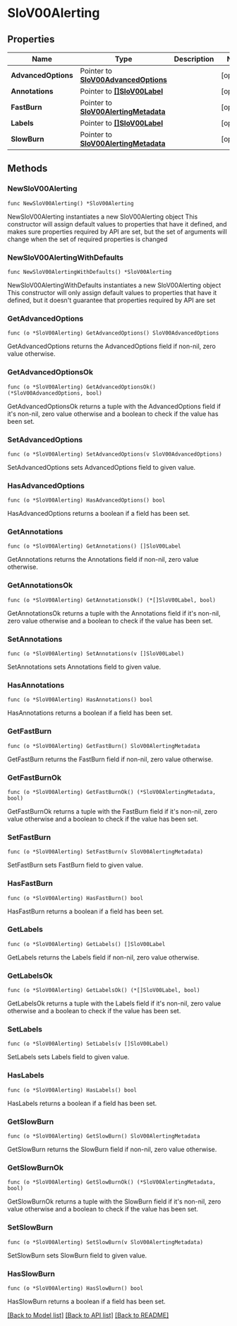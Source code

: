 # SloV00Alerting

## Properties

Name | Type | Description | Notes
------------ | ------------- | ------------- | -------------
**AdvancedOptions** | Pointer to [**SloV00AdvancedOptions**](SloV00AdvancedOptions.md) |  | [optional] 
**Annotations** | Pointer to [**[]SloV00Label**](SloV00Label.md) |  | [optional] 
**FastBurn** | Pointer to [**SloV00AlertingMetadata**](SloV00AlertingMetadata.md) |  | [optional] 
**Labels** | Pointer to [**[]SloV00Label**](SloV00Label.md) |  | [optional] 
**SlowBurn** | Pointer to [**SloV00AlertingMetadata**](SloV00AlertingMetadata.md) |  | [optional] 

## Methods

### NewSloV00Alerting

`func NewSloV00Alerting() *SloV00Alerting`

NewSloV00Alerting instantiates a new SloV00Alerting object
This constructor will assign default values to properties that have it defined,
and makes sure properties required by API are set, but the set of arguments
will change when the set of required properties is changed

### NewSloV00AlertingWithDefaults

`func NewSloV00AlertingWithDefaults() *SloV00Alerting`

NewSloV00AlertingWithDefaults instantiates a new SloV00Alerting object
This constructor will only assign default values to properties that have it defined,
but it doesn't guarantee that properties required by API are set

### GetAdvancedOptions

`func (o *SloV00Alerting) GetAdvancedOptions() SloV00AdvancedOptions`

GetAdvancedOptions returns the AdvancedOptions field if non-nil, zero value otherwise.

### GetAdvancedOptionsOk

`func (o *SloV00Alerting) GetAdvancedOptionsOk() (*SloV00AdvancedOptions, bool)`

GetAdvancedOptionsOk returns a tuple with the AdvancedOptions field if it's non-nil, zero value otherwise
and a boolean to check if the value has been set.

### SetAdvancedOptions

`func (o *SloV00Alerting) SetAdvancedOptions(v SloV00AdvancedOptions)`

SetAdvancedOptions sets AdvancedOptions field to given value.

### HasAdvancedOptions

`func (o *SloV00Alerting) HasAdvancedOptions() bool`

HasAdvancedOptions returns a boolean if a field has been set.

### GetAnnotations

`func (o *SloV00Alerting) GetAnnotations() []SloV00Label`

GetAnnotations returns the Annotations field if non-nil, zero value otherwise.

### GetAnnotationsOk

`func (o *SloV00Alerting) GetAnnotationsOk() (*[]SloV00Label, bool)`

GetAnnotationsOk returns a tuple with the Annotations field if it's non-nil, zero value otherwise
and a boolean to check if the value has been set.

### SetAnnotations

`func (o *SloV00Alerting) SetAnnotations(v []SloV00Label)`

SetAnnotations sets Annotations field to given value.

### HasAnnotations

`func (o *SloV00Alerting) HasAnnotations() bool`

HasAnnotations returns a boolean if a field has been set.

### GetFastBurn

`func (o *SloV00Alerting) GetFastBurn() SloV00AlertingMetadata`

GetFastBurn returns the FastBurn field if non-nil, zero value otherwise.

### GetFastBurnOk

`func (o *SloV00Alerting) GetFastBurnOk() (*SloV00AlertingMetadata, bool)`

GetFastBurnOk returns a tuple with the FastBurn field if it's non-nil, zero value otherwise
and a boolean to check if the value has been set.

### SetFastBurn

`func (o *SloV00Alerting) SetFastBurn(v SloV00AlertingMetadata)`

SetFastBurn sets FastBurn field to given value.

### HasFastBurn

`func (o *SloV00Alerting) HasFastBurn() bool`

HasFastBurn returns a boolean if a field has been set.

### GetLabels

`func (o *SloV00Alerting) GetLabels() []SloV00Label`

GetLabels returns the Labels field if non-nil, zero value otherwise.

### GetLabelsOk

`func (o *SloV00Alerting) GetLabelsOk() (*[]SloV00Label, bool)`

GetLabelsOk returns a tuple with the Labels field if it's non-nil, zero value otherwise
and a boolean to check if the value has been set.

### SetLabels

`func (o *SloV00Alerting) SetLabels(v []SloV00Label)`

SetLabels sets Labels field to given value.

### HasLabels

`func (o *SloV00Alerting) HasLabels() bool`

HasLabels returns a boolean if a field has been set.

### GetSlowBurn

`func (o *SloV00Alerting) GetSlowBurn() SloV00AlertingMetadata`

GetSlowBurn returns the SlowBurn field if non-nil, zero value otherwise.

### GetSlowBurnOk

`func (o *SloV00Alerting) GetSlowBurnOk() (*SloV00AlertingMetadata, bool)`

GetSlowBurnOk returns a tuple with the SlowBurn field if it's non-nil, zero value otherwise
and a boolean to check if the value has been set.

### SetSlowBurn

`func (o *SloV00Alerting) SetSlowBurn(v SloV00AlertingMetadata)`

SetSlowBurn sets SlowBurn field to given value.

### HasSlowBurn

`func (o *SloV00Alerting) HasSlowBurn() bool`

HasSlowBurn returns a boolean if a field has been set.


[[Back to Model list]](../README.md#documentation-for-models) [[Back to API list]](../README.md#documentation-for-api-endpoints) [[Back to README]](../README.md)


